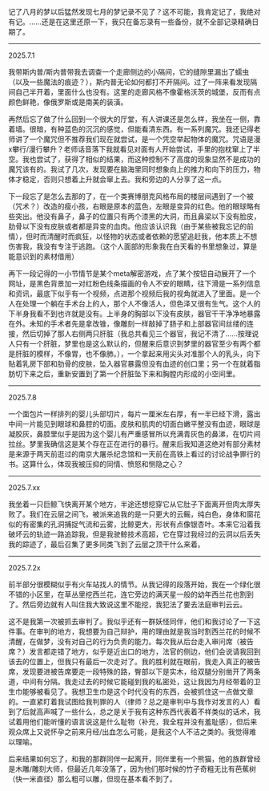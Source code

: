 记了八月的梦以后猛然发现七月的梦记录不见了？这不可能，我肯定记了，我绝对有记。……还是在这里还原一下，我只在备忘录有一些备份，就不全部记录精确日期了。

***
2025.7.1

我带斯内普/斯内普带我去调查一个走廊侧边的小隔间，它的缝隙里漏出了蠕虫（以及一些魔法的痕迹？），斯内普无论如何都打不开隔间。过了一阵来看发现隔间自己半开着，里面什么也没有。这里的走廊风格不像霍格沃茨的城堡，反而有点颜色鲜艳，像俄罗斯或是南美的装潢。

再然后忘了做了什么回到一个很大的厅堂，有人讲课还是怎么样，我坐在一侧，靠着墙。很暗，有种蓝色的沉沉的感觉，但能看清东西。有一系列魔咒。我还记得老师讲了一个魔咒但不推荐我们现在就尝试，是一个凭空举起物体的魔咒。咒语是漫x攀行/漫行攀升？老师话音落下我就看见对面有人开始尝试，手里的抱枕窜上了半空。我也尝试了，获得了相似的结果，而这种控制不了高度的现象显然不是成功的魔咒该有的。我试了几次，发现要在脑海里同时想象向上的推力和向下的压力，物体才稳定，否则只想着上升就会窜上去。我和旁边的人分享了这一点。

下一段忘了是怎么去那的了，在一个类赛博朋克风格布局的楼层间遇到了一个被（咒术？）改造的瘦小孩，右眼是原本的蓝色，左眼是变异的红色。他的眼球略有些突出。他没有鼻子，鼻子的位置只有两个漆黑的大洞，而且鼻梁以下没有脸皮，肋骨以下没有皮肤或者都是异变的血肉。他应该认识我（由于某些被我忘记的前情），但时而清醒时而疯狂，以怪物的状态或者依赖的愿望追赶我，他本质上不想伤害我，我没有专注于逃跑。（这个人面部的形象我在白天看的书里想象过，算是能意识到的素材借用）

再下一段记得的一小节情节是某个meta解密游戏，点了某个按钮自动展开了一个网址，是黑色背景加一对红粉色线条描画的令人不安的眼睛，往下滑是一系列信息和资讯，最底下似乎有一个视频，点进那个视频后我的视角就进入了里面。是一个人在处理一个躺在手术台上的人，那个人不像活人，但色泽又很有生气。这个人的下半身我看不到也许就是没有。上半身的胸部以下没有皮肤，器官干干净净地暴露在外。未知的手术者先是拿改锥，像雕刻一样敲掉了肠子和上部器官间丝缕的连接，然后切掉了那人右侧两只肝脏（我总共看见三个器官，我记不清了……按理说人只有一个肝脏，梦里也是这么默认的，但醒来后意识到梦里的器官至少有两个都是肝脏的模样，不像胃，也不像肺。），一个拿起来用尖头对准那个人的乳头，向下贴着乳房下部和肋骨的皮肤，坠入器官暴露但没有血迹的创口里；另一个在就着脂肪切下来之后，重新安置到了第一个肝脏坠下来和胸膛内形成的小空间里。

***
2025.7.8

一个面包片一样排列的婴儿头部切片，每片一厘米左右厚，有一半已经下滑，露出中间一片能见到眼球和鼻腔的切面。皮肤和肌肉的切面白嫩平整没有血迹，眼球是凝胶灰，鼻腔里似乎是因为这个婴儿有严重感冒所以充满青灰色的鼻涕，在切片间拉丝。梦里我确信这是某个存在正在进行的暴行。醒来后我知道这绝对有部分素材是来源于两天前逛过的南京大屠杀纪念馆和一天前在高铁上看过的讨论战争罪行的书。这算什么，体现我被压抑的同情、愤怒和恻隐之心？

***
2025.7.xx

我坐着一只巨鲸飞快离开某个地方，半途还想挖穿它从它肚子下面离开但肉太厚失败了。我们在云层之间飞，被派来追我的是一只更大的云鳐，纯白色，身体和窗花似的有密集的孔洞捕捉气流和云雾，比鲸更大，形状有点像银杏叶。本来它沿着我破坏云的轨迹一路追踪我，但是我驶鲸技术高超，它在穿过我经过的云洞以后丢失我的踪迹了，最后召集了更多同类飞到了云层之顶干什么来着。

***
2025.7.2x

前半部分很模糊似乎有火车站找人的情节。从我记得的段落开始，我在一个绿化很不错的小区里，在草丛里挖西兰花，连它旁边的满天星一般的幼年西兰花也割到了。然后旁边就有人叫住我大致说这里不能挖，我犯法了要去法庭审判云云。

这不是我第一次被抓去审判了。我似乎还有一群妖怪同伴，他们和我讨论了一下这件事。在审判的地方，我想要为自己辩护，用的理由就是我当时割西兰花的时候不清醒，在做梦，没有对自己的行为负责的能力。每次我从后台走入审问席（被告席？）发言都走错了地方，似乎是近出口的地方，法官的侧边，他们会说请我回到该去的位置上，但我只有最后一次走对了。我的胜利就在眼前，我走入真正的被告席，发现要进被告席要走一段特殊的路，臀部以下是实木，给双腿分别凿开了两条道，中间有分隔。我走过去的时候它能碰到我的私密处，这让我因为月经带着的卫生巾能够被看见了。我想卫生巾是这个时代没有的东西，会被抓住这一点做文章的。一直紧盯着我试图给我判罪的人（律师？总之是审判中与我作对发言的人）看到了后就高声喊了一些什么，总之是关于我有这种东西代表着不祥类似的话术，我试着用他们能听懂的语言说这是什么耻物（补充，我全程并没有羞耻感），但后来观众席上又说怀孕之前来月经/出血怎么可能，是我这个人不洁之类的。我觉得难以理喻。

后来结果如何忘了，和我的那群同伴一起离开，同伴里有一个熊猫，他的族群曾经是木雕/雕刻大师，但最近几年没落了，因为他们那时候的竹子奇粗无比有芭蕉树（快一米直径）那么粗可以雕，但现在基本看不到了。